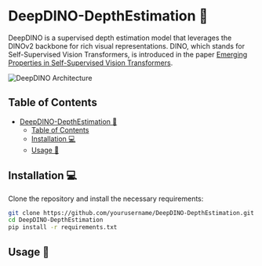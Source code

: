 # DeepDINO-DepthEstimation 🦖

DeepDINO is a supervised depth estimation model that leverages the DINOv2 backbone for rich visual representations. DINO, which stands for Self-Supervised Vision Transformers, is introduced in the paper [Emerging Properties in Self-Supervised Vision Transformers](https://arxiv.org/abs/2304.07193).

![DeepDINO Architecture](images/architecture.png)

## Table of Contents

- [DeepDINO-DepthEstimation 🦖](#deepdino-depthestimation-)
  - [Table of Contents](#table-of-contents)
  - [Installation 💻](#installation-)
  - [Usage 🚀](#usage-)

## Installation 💻

Clone the repository and install the necessary requirements:

```bash
git clone https://github.com/yourusername/DeepDINO-DepthEstimation.git
cd DeepDINO-DepthEstimation
pip install -r requirements.txt
```

## Usage 🚀